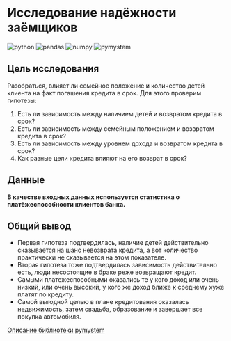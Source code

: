 # Исследование надёжности заёмщиков

![python](https://img.shields.io/pypi/pyversions/pandas)
![pandas](https://img.shields.io/pypi/v/pandas?label=pandas)
![numpy](https://img.shields.io/pypi/v/numpy?label=NumPy)
![pymystem](https://img.shields.io/pypi/v/pymystem3?label=pymystem3)

## Цель исследования
Разобраться, влияет ли семейное положение и количество детей клиента на факт погашения кредита в срок. Для этого проверим гипотезы:

1. Есть ли зависимость между наличием детей и возвратом кредита в срок?
2. Есть ли зависимость между семейным положением и возвратом кредита в срок?
3. Есть ли зависимость между уровнем дохода и возвратом кредита в срок?
4. Как разные цели кредита влияют на его возврат в срок?

## Данные 

**В качестве входных данных используется статистика о платёжеспособности клиентов банка.**

## Общий вывод

* Первая гипотеза подтвердилась, наличие детей действительно сказывается на шанс невозврата кредита, а вот количество практически не сказывается на этом показателе.
* Вторая гипотеза тоже подтвердилась зависимость действительно есть, люди несостоящие в браке реже возвращают кредит.
* Самыми платежеспособными оказались те у кого доход или очень низкий, или очень высокий, у кого же доход ближе к среднему хуже платят по кредиту.
* Самой выгодной целью в плане кредитования оказалась недвижимость, затем свадьба, образование и завершает все покупка автомобиля.

[Описание библиотеки pymystem](https://pypi.org/project/pymystem3/)